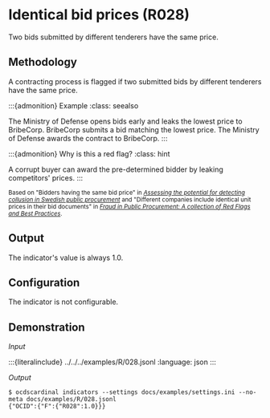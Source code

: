 # Identical bid prices (R028)

Two bids submitted by different tenderers have the same price.

## Methodology

A contracting process is flagged if two submitted bids by different tenderers have the same price.

:::{admonition} Example
:class: seealso

The Ministry of Defense opens bids early and leaks the lowest price to BribeCorp. BribeCorp submits a bid matching the lowest price. The Ministry of Defense awards the contract to BribeCorp.
:::

:::{admonition} Why is this a red flag?
:class: hint

A corrupt buyer can award the pre-determined bidder by leaking competitors' prices.
:::

<small>Based on "Bidders having the same bid price" in [*Assessing the potential for detecting collusion in Swedish public procurement*](https://www.govtransparency.eu/wp-content/uploads/2021/08/Fazekas-Toth_SE_PPcartel_detection_20161115.pdf) and "Different companies include identical unit prices in their bid documents" in [*Fraud in Public Procurement: A collection of Red Flags and Best Practices*](https://ec.europa.eu/sfc/system/files/documents/sfc-files/fraud-public-procurement-final-20122017-ares20176254403.pdf).</small>

## Output

The indicator's value is always 1.0.

## Configuration

The indicator is not configurable.

## Demonstration

*Input*

:::{literalinclude} ../../../examples/R/028.jsonl
:language: json
:::

*Output*

```console
$ ocdscardinal indicators --settings docs/examples/settings.ini --no-meta docs/examples/R/028.jsonl
{"OCID":{"F":{"R028":1.0}}}

```
